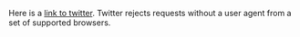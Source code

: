Here is a [link to twitter](https://twitter.com/alexsklar). Twitter rejects requests without a user agent from a set of supported browsers.